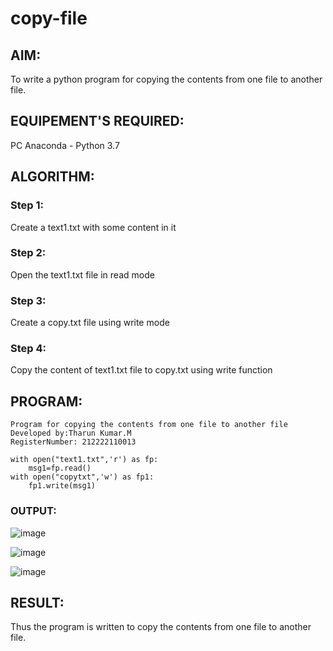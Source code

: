 
# copy-file
## AIM:
To write a python program for copying the contents from one file to another file.
## EQUIPEMENT'S REQUIRED: 
PC
Anaconda - Python 3.7
## ALGORITHM: 
### Step 1:
Create a text1.txt with some content in it

### Step 2: 
Open the text1.txt file in read mode
 
### Step 3: 
Create a copy.txt file using write mode

### Step 4:
Copy the content of text1.txt file to copy.txt using write function

## PROGRAM:
```
Program for copying the contents from one file to another file
Developed by:Tharun Kumar.M
RegisterNumber: 212222110013

with open("text1.txt",'r') as fp:
    msg1=fp.read()
with open("copytxt",'w') as fp1:
    fp1.write(msg1)
```

### OUTPUT:
![image](https://github.com/harishragav272003/copy-file/assets/119345345/7d609c53-5525-4ebc-a544-f709d7e8c4bb)

![image](https://github.com/harishragav272003/copy-file/assets/119345345/0fc9108f-1e06-4eb7-8599-e5d70646c69e)

![image](https://github.com/harishragav272003/copy-file/assets/119345345/0208f6b4-b568-4921-9c1d-5632b2bfdfd0)


## RESULT:
Thus the program is written to copy the contents from one file to another file.
